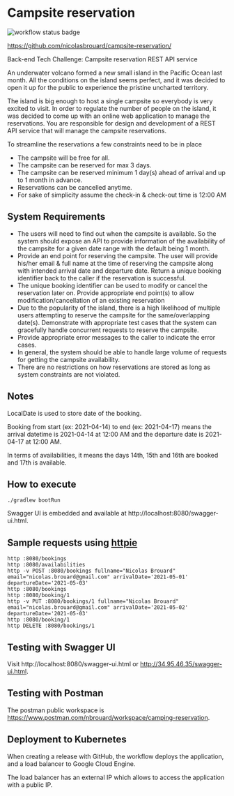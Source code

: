 # Campsite reservation

![workflow status badge](https://github.com/nicolasbrouard/campsite-reservation/actions/workflows/gradle.yml/badge.svg)

https://github.com/nicolasbrouard/campsite-reservation/

Back-end Tech Challenge: Campsite reservation REST API service

An underwater volcano formed a new small island in the Pacific Ocean last month. All the conditions on the island seems
perfect, and it was decided to open it up for the public to experience the pristine uncharted territory.

The island is big enough to host a single campsite so everybody is very excited to visit. In order to regulate the
number of people on the island, it was decided to come up with an online web application to manage the reservations. You
are responsible for design and development of a REST API service that will manage the campsite reservations.

To streamline the reservations a few constraints need to be in place

- The campsite will be free for all.
- The campsite can be reserved for max 3 days.
- The campsite can be reserved minimum 1 day(s) ahead of arrival and up to 1 month in advance.
- Reservations can be cancelled anytime.
- For sake of simplicity assume the check-in & check-out time is 12:00 AM

## System Requirements

- The users will need to find out when the campsite is available. So the system should expose an API to provide
  information of the availability of the campsite for a given date range with the default being 1 month.
- Provide an end point for reserving the campsite. The user will provide his/her email & full name at the time of
  reserving the campsite along with intended arrival date and departure date. Return a unique booking identifier back to
  the caller if the reservation is successful.
- The unique booking identifier can be used to modify or cancel the reservation later on. Provide appropriate end
  point(s) to allow modification/cancellation of an existing reservation
- Due to the popularity of the island, there is a high likelihood of multiple users attempting to reserve the campsite
  for the same/overlapping date(s). Demonstrate with appropriate test cases that the system can gracefully handle
  concurrent requests to reserve the campsite.
- Provide appropriate error messages to the caller to indicate the error cases.
- In general, the system should be able to handle large volume of requests for getting the campsite availability.
- There are no restrictions on how reservations are stored as long as system constraints are not violated.

## Notes

LocalDate is used to store date of the booking.

Booking from start (ex: 2021-04-14) to end (ex: 2021-04-17) means the arrival datetime is 2021-04-14 at 12:00 AM
and the departure date is 2021-04-17 at 12:00 AM. 

In terms of availabilities, it means the days 14th, 15th and 16th are booked and 17th is available.

## How to execute

```shell
./gradlew bootRun
```

Swagger UI is embedded and available at http://localhost:8080/swagger-ui.html.

## Sample requests using [httpie](https://httpie.io/)

```shell
http :8080/bookings
http :8080/availabilities
http -v POST :8080/bookings fullname="Nicolas Brouard" email="nicolas.brouard@gmail.com" arrivalDate='2021-05-01' departureDate='2021-05-03'
http :8080/bookings
http :8080/booking/1
http -v PUT :8080/bookings/1 fullname="Nicolas Brouard" email="nicolas.brouard@gmail.com" arrivalDate='2021-05-02' departureDate='2021-05-03'
http :8080/booking/1
http DELETE :8080/bookings/1
```
 
## Testing with Swagger UI

Visit http://localhost:8080/swagger-ui.html or http://34.95.46.35/swagger-ui.html.

## Testing with Postman

The postman public workspace is https://www.postman.com/nbrouard/workspace/camping-reservation.

## Deployment to Kubernetes

When creating a release with GitHub, the workflow deploys the application, and a load balancer to Google Cloud Engine.

The load balancer has an external IP which allows to access the application with a public IP.
